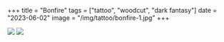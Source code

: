 +++
title = "Bonfire"
tags = ["tattoo", "woodcut", "dark fantasy"]
date = "2023-06-02"
image = "/img/tattoo/bonfire-1.jpg"
+++

![](/img/tattoo/bonfire-1.jpg)
![](/img/tattoo/bonfire-2.jpg)
